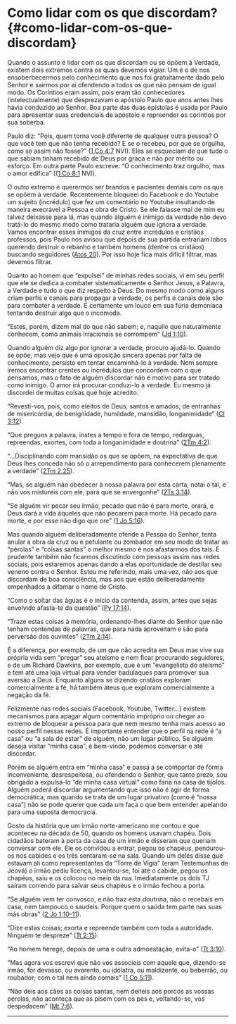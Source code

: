 # Como lidar com os que discordam? {#como-lidar-com-os-que-discordam}

Quando o assunto é lidar com os que discordam ou se opõem à Verdade, existem dois extremos contra os quais devemos vigiar. Um é o de nos ensoberbecermos pelo conhecimento que nos foi gratuitamente dado pelo Senhor e sairmos por aí ofendendo a todos os que não pensam de igual modo. Os Coríntios eram assim, pois eram tão conhecedores (intelectualmente) que desprezavam o apóstolo Paulo que anos antes lhes havia conduzido ao Senhor. Boa parte das duas epístolas é usada por Paulo para apresentar suas credenciais de apóstolo e repreender os coríntios por sua soberba.

Paulo diz: “Pois, quem torna você diferente de qualquer outra pessoa? O que você tem que não tenha recebido? E se o recebeu, por que se orgulha, como se assim não fosse?” ([1 Co 4:7](http://bibliaonline.com.br/acf/1co/4/7) NVI). Eles se esqueciam de que tudo o que sabiam tinham recebido de Deus por graça e não por mérito ou esforço. Em outra parte Paulo escreve: “O conhecimento traz orgulho, mas o amor edifica” (([1 Co 8:1](http://bibliaonline.com.br/acf/1co/8/1) NVI).

O outro extremo é querermos ser brandos e pacientes demais com os que se opõem à verdade. Recentemente bloqueei do Facebook e do Youtube um sujeito (incrédulo) que fez um comentário no Youtube insultando de maneira execrável a Pessoa e obra de Cristo. Se ele falasse mal de mim eu talvez deixasse para lá, mas quando alguém é inimigo da verdade não devo tratá-lo do mesmo modo como trataria alguém que ignora a verdade. Vamos encontrar esses inimigos da cruz entre incrédulos e cristãos professos, pois Paulo nos avisou que depois de sua partida entrariam lobos querendo destruir o rebanho e também homens (dentre os cristãos) buscando seguidores ([Atos 20](http://bibliaonline.com.br/acf/atos/20)). Por isso hoje fica mais difícil filtrar, mas devemos filtrar.

Quanto ao homem que “expulsei” de minhas redes sociais, vi em seu perfil que ele se dedica a combater sistematicamente o Senhor Jesus, a Palavra, a Verdade e tudo o que diz respeito a Deus. Do mesmo modo como alguns criam perfis e canais para propagar a verdade, os perfis e canais dele são para combater a verdade. É certamente um louco em sua fúria demoníaca tentando destruir algo que o incomoda.

“Estes, porém, dizem mal do que não sabem; e, naquilo que naturalmente conhecem, como animais irracionais se corrompem” ([Jd 1:10](http://bibliaonline.com.br/acf/jd/1/10)).

Quando alguém diz algo por ignorar a verdade, procuro ajudá-lo. Quando se opõe, mas vejo que é uma oposição sincera apenas por falta de conhecimento, persisto em tentar encaminhá-lo à verdade. Nem sempre iremos encontrar crentes ou incrédulos que concordem com o que pensamos, mas o fato de alguém discordar não é motivo para ser tratado como inimigo. O amor irá procurar conduzi-lo à verdade. Eu mesmo já discordei de muitas coisas que hoje acredito.

“Revesti-vos, pois, como eleitos de Deus, santos e amados, de entranhas de misericórdia, de benignidade, humildade, mansidão, longanimidade” ([Cl 3:12](http://bibliaonline.com.br/acf/cl/3/12)).

“Que pregues a palavra, instes a tempo e fora de tempo, redarguas, repreendas, exortes, com toda a longanimidade e doutrina” ([2Tm 4:2](http://bibliaonline.com.br/acf/2tm/4/2)).

“...Disciplinando com mansidão os que se opõem, na expectativa de que Deus lhes conceda não só o arrependimento para conhecerem plenamente a verdade” ([2Tm 2:25](http://bibliaonline.com.br/acf/2tm/2/25)).

“Mas, se alguém não obedecer à nossa palavra por esta carta, notai o tal, e não vos mistureis com ele, para que se envergonhe” ([2Ts 3:14](http://bibliaonline.com.br/acf/2ts/3/14)).

“Se alguém vir pecar seu irmão, pecado que não é para morte, orará, e Deus dará a vida àqueles que não pecarem para morte. Há pecado para morte, e por esse não digo que ore” ([1 Jo 5:16](http://bibliaonline.com.br/acf/1jo/5/16)).

Mas quando alguém deliberadamente ofende a Pessoa do Senhor, tenta anular a obra da cruz ou é petulante ou zombador em seu modo de tratar as “pérolas” e “coisas santas” o melhor mesmo é nos afastarmos dos tais. É prudente também não ficarmos discutindo com pessoas assim nas redes sociais, pois estaremos apenas dando a elas oportunidade de destilar seu veneno contra o Senhor. Estou me referindo, mais uma vez, não aos que discordam de boa consciência, mas aos que estão deliberadamente empenhados a difamar o nome de Cristo.

“Como o soltar das águas é o início da contenda, assim, antes que sejas envolvido afasta-te da questão” ([Pv 17:14](http://bibliaonline.com.br/acf/pv/17/14)).

“Traze estas coisas à memória, ordenando-lhes diante do Senhor que não tenham contendas de palavras, que para nada aproveitam e são para perversão dos ouvintes” ([2Tm 2:14](http://bibliaonline.com.br/acf/2tm/2/14)).

É a diferença, por exemplo, de um que não acredita em Deus mas vive sua própria vida sem “pregar” seu ateísmo e nem ficar procurando seguidores, e de um Richard Dawkins, por exemplo, que é um “evangelista do ateísmo” e tem até uma loja virtual para vender badulaques para promover sua aversão a Deus. Enquanto alguns se dizendo cristãos exploram comercialmente a fé, há também ateus que exploram comercialmente a negação da fé.

Felizmente nas redes sociais (Facebook, Youtube, Twitter...) existem mecanismos para apagar algum comentário impróprio ou chegar ao extremo de bloquear a pessoa para que nem mesmo tenha mais acesso ao nosso perfil nessas redes. É importante entender que o perfil na rede é “a casa” ou “a sala de estar” de alguém, não um lugar público. Se alguém deseja visitar “minha casa”, é bem-vindo, podemos conversar e até discordar.

Porém se alguém entra em “minha casa” e passa a se comportar de forma inconveniente, desrespeitosa, ou ofendendo o Senhor, que tanto prezo, sou obrigado a expulsá-lo “de minha casa virtual” como faria na casa de tijolos. Alguém poderá discordar argumentando que isso não é agir de forma democrática, mas quando se trata de um lugar privativo (como é “nossa casa”) não se pode querer que cada um faça o que bem entender apelando para uma suposta democracia.

Gosto da história que um irmão norte-americano me contou e que aconteceu na década de 50, quando os homens usavam chapéu. Dois cidadãos bateram à porta da casa de um irmão e disseram que queriam conversar com ele. Ele os convidou a entrar, pegou os chapéus, pendurou-os nos cabides e os três sentaram-se na sala. Quando um deles disse que estavam ali como representantes da “Torre de Vigia” (eram Testemunhas de Jeová) o irmão pediu licença, levantou-se, foi até o cabide, pegou os chapéus, saiu e os colocou no meio da rua. Imediatamente os dois TJ saíram correndo para salvar seus chapéus e o irmão fechou a porta.

“Se alguém vem ter convosco, e não traz esta doutrina, não o recebais em casa, nem tampouco o saudeis. Porque quem o saúda tem parte nas suas más obras” ([2 Jo 1:10-11](http://bibliaonline.com.br/acf/2jo/1/10-11)).

“Dize estas coisas; exorta e repreende também com toda a autoridade. Ninguém te despreze” ([Tt 2:15](http://bibliaonline.com.br/acf/tt/2/15)).

“Ao homem herege, depois de uma e outra admoestação, evita-o” ([Tt 3:10](http://bibliaonline.com.br/acf/tt/3/10)).

“Mas agora vos escrevi que não vos associeis com aquele que, dizendo-se irmão, for devasso, ou avarento, ou idólatra, ou maldizente, ou beberrão, ou roubador; com o tal nem ainda comais” ([1 Co 5:11](http://bibliaonline.com.br/acf/1co/5/11)).

“Não deis aos cães as coisas santas, nem deiteis aos porcos as vossas pérolas, não aconteça que as pisem com os pés e, voltando-se, vos despedacem” ([Mt 7:6](http://bibliaonline.com.br/acf/mt/7/6)).

*****